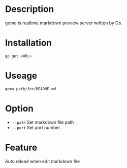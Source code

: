 # Description

goma is realtime markdown preview server written by Go.

# Installation

`go get <URL>`

# Useage

```
goma path/for/README.md
```

# Option


* `--path` Set markdown file path
* `--port` Set port number.

# Feature

Auto reload when edit markdown file
